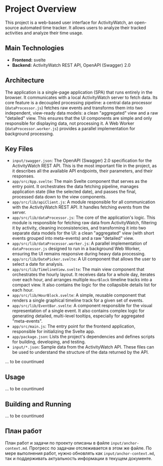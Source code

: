 # Project Overview

This project is a web-based user interface for ActivityWatch, an open-source automated time tracker. It allows users to analyze their tracked activities and analyze their time usage.

## Main Technologies

*   **Frontend:** svelte
*   **Backend:**  ActivityWatch REST API, OpenAPI (Swagger) 2.0

## Architecture

The application is a single-page application (SPA) that runs entirely in the browser. It communicates with a local ActivityWatch server to fetch data. Its core feature is a decoupled processing pipeline: a central data processor (`dataProcessor.js`) fetches raw events and transforms them into two independent, view-ready data models: a clean "aggregated" view and a raw "detailed" view. This ensures that the UI components are simple and only responsible for displaying data, not processing it. A Web Worker (`dataProcessor.worker.js`) provides a parallel implementation for background processing.

## Key Files

*   `input/swagger.json`: The OpenAPI (Swagger) 2.0 specification for the ActivityWatch REST API. This is the most important file in the project, as it describes all the available API endpoints, their parameters, and their responses.
*   `app/src/App.svelte`: The main Svelte component that serves as the entry point. It orchestrates the data fetching pipeline, manages application state (like the selected date), and passes the final, processed data down to the view components.
*   `app/src/lib/apiClient.js`: A module responsible for all communication with the ActivityWatch REST API. It handles fetching events from the server.
*   `app/src/lib/dataProcessor.js`: The core of the application's logic. This module is responsible for fetching raw data from ActivityWatch, filtering it by activity, cleaning inconsistencies, and transforming it into two separate data models for the UI: a clean "aggregated" view (with short events grouped into meta-events) and a raw "detailed" view.
*   `app/src/lib/dataProcessor.worker.js`: A parallel implementation of `dataProcessor.js` designed to run in a background Web Worker, ensuring the UI remains responsive during heavy data processing.
*   `app/src/lib/DatePicker.svelte`: A UI component that allows the user to select a date for analysis.
*   `app/src/lib/TimelineView.svelte`: The main view component that orchestrates the hourly layout. It receives data for a whole day, iterates over each hour, and arranges multiple `HourBlock` timeline tracks into a compact view. It also contains the logic for the collapsible details list for each hour.
*   `app/src/lib/HourBlock.svelte`: A simple, reusable component that renders a single graphical timeline track for a given set of events.
*   `app/src/lib/EventBar.svelte`: A component responsible for the visual representation of a single event. It also contains complex logic for generating detailed, multi-level tooltips, especially for aggregated "meta-events".
*   `app/src/main.js`: The entry point for the frontend application, responsible for initializing the Svelte app.
*   `app/package.json`: Lists the project's dependencies and defines scripts for building, developing, and testing.
*   `input/*.json`: Sample data from the ActivityWatch API. These files can be used to understand the structure of the data returned by the API.

... to be countinued

## Usage

... to be countinued

## Building and Running

... to be countinued

## План работ

План работ и задачи по проекту описаны в файле `input/anchor-context.md`. Прогресс по задачам отслеживается в этом же файле. По мере выполнения работ, нужно обновлять как `input/anchor-context.md`, так и поддерживать актуальность информации в текущем документе.
